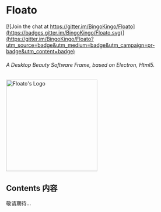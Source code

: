 # **Floato**

[![Join the chat at https://gitter.im/BingoKingo/Floato](https://badges.gitter.im/BingoKingo/Floato.svg)](https://gitter.im/BingoKingo/Floato?utm_source=badge&utm_medium=badge&utm_campaign=pr-badge&utm_content=badge)

###### A Desktop Beauty Software Frame, based on Electron, Html5.

<img src="https://tfo.herokuapp.com/index/Upload%20上传/WebContents/Github/Floato/Floato.logo.svg" alt="Floato's Logo" width="250" height="250"/>

## Contents 内容

敬请期待...
